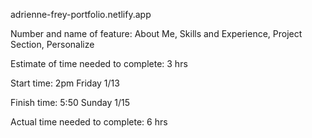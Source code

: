 adrienne-frey-portfolio.netlify.app

Number and name of feature: About Me, Skills and Experience, Project Section, Personalize

Estimate of time needed to complete: 3 hrs

Start time: 2pm Friday 1/13

Finish time: 5:50 Sunday 1/15

Actual time needed to complete: 6 hrs






